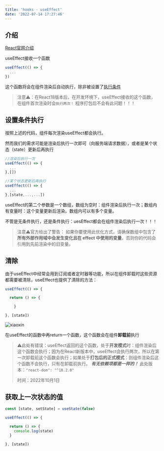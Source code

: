 ```yaml
---
title: 'hooks - useEffect'
date: '2022-07-14 17:27:46'
---
```


## 介绍

[React官网介绍](https://zh-hans.reactjs.org/docs/hooks-reference.html#useeffect)

useEffect接收一个函数

```jsx
useEffect(() => {
  ...
})
```

这个函数将会在组件渲染后自动执行，除非被设置了[执行条件](#设置条件执行)

> 注意⚠️：在React18版本后，在开发环境下，useEffect接收的这个函数，在组件首次渲染时会`执行两次！` 程序打包后不会有此问题！！！

## 设置条件执行

按照上述的代码，组件每次渲染useEffect都会执行。

然而我们的需求可能是渲染后执行一次即可（向服务端请求数据），或者是某个状态（state）更新后再执行

```jsx
//渲染后执行一次
useEffect(() => {
  ...
},[])

//某个状态更新后再执行
useEffect(() => {
  ...
},[state,...,...]) 
```

useEffect的第二个参数是一个数组，数组为空时：组件渲染后执行一次；数组内有变量时：这个变量更新后渲染。数组内可以有多个变量。

不管是无条件执行，还是条件执行：uesEffect都会在组件渲染后执行一次！！！

> 注意⚠️官方给出了警告：
>     如果你要使用此优化方式，请确保数组中包含了**所有外部作用域中会发生变化且在 effect     中使用的变量**，否则你的代码会引用到先前渲染中的旧变量。

## 清除

由于useEffect中经常会用到订阅或者定时器等功能，所以在组件卸载时这些资源都需要被清除，useEffect也提供了清除的方法：

```jsx
useEffect(() => {

  return () => {

    }

}, [state])
```
![xiaoxin](https://jsd.cdn.zzko.cn/gh/xiaoxiaoboa/blog-pic@main/xiaoxin.58cqmwe5jas0.webp)

在useEffect的函数中再return一个函数，这个函数会在组件**卸载前**执行

> ⚠️此处有错误：useEffect返回的这个函数，处于**开发模式**时：组件渲染后这个函数会执行；因为在React新版本中，useEffect会执行两次，所以在第一次卸载前这个函数会执行；如果处于**打包后的正式模式**：则组件渲染后这个函数不会执行，只有在卸载前执行。
> ***有无依赖项都是一样的！***
> 此处版本：`"react-dom": "^18.2.0"`
> 
> 时间：2022年10月1日

## 获取上一次状态的值

```jsx
const [state, setState] = useState(false)

useEffect(() => {

  return () => {
    console.log(state)
  }

}, [state])
```
